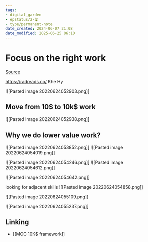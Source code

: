 ```yaml
---
tags: 
- digital_garden
- epstatus/2-🪴
- type/permanent-note
date_created: 2024-06-07 21:08
date_modified: 2025-06-25 06:10
---
```

# Focus on the right work

[Source](https://www.youtube.com/watch?v=CDZGgwguvYs&list=PLVNXAaej57W61wW9vtPNYPIuDnVQLP5TH&index=14)

https://radreads.co/ Khe Hy

![[Pasted image 20220624052903.png]]

## Move from 10$ to 10k$ work

![[Pasted image 20220624052938.png]]

## Why we do lower value work?

![[Pasted image 20220624053852.png]]
![[Pasted image 20220624054019.png]]

![[Pasted image 20220624054246.png]]
![[Pasted image 20220624054612.png]]

![[Pasted image 20220624054642.png]]

looking for adjacent skills
![[Pasted image 20220624054858.png]]

![[Pasted image 20220624055109.png]]

![[Pasted image 20220624055237.png]]

## Linking

+ [[MOC 10K$ framework]]